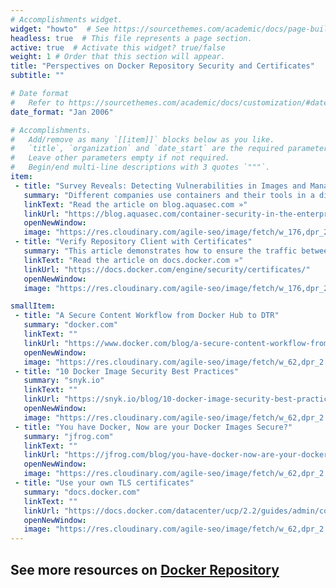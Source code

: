 ```yaml
---
# Accomplishments widget.
widget: "howto"  # See https://sourcethemes.com/academic/docs/page-builder/
headless: true  # This file represents a page section.
active: true  # Activate this widget? true/false
weight: 1 # Order that this section will appear.
title: "Perspectives on Docker Repository Security and Certificates"
subtitle: ""

# Date format
#   Refer to https://sourcethemes.com/academic/docs/customization/#date-format
date_format: "Jan 2006"

# Accomplishments.
#   Add/remove as many `[[item]]` blocks below as you like.
#   `title`, `organization` and `date_start` are the required parameters.
#   Leave other parameters empty if not required.
#   Begin/end multi-line descriptions with 3 quotes `"""`.
item:
 - title: "Survey Reveals: Detecting Vulnerabilities in Images and Managing Secrets Are Top Focus"
   summary: "Different companies use containers and their tools in a different way, but they all agree that detecting vulnerabilities in images/code and managing secrets were the two main focus areas for them."
   linkText: "Read the article on blog.aquasec.com »"
   linkUrl: "https://blog.aquasec.com/container-security-in-the-enterprise-survey-part-one"
   openNewWindow: 
   image: "https://res.cloudinary.com/agile-seo/image/fetch/w_176,dpr_2.0,d_blank_am8gzx.png/https%3A%2F%2Flogo.clearbit.com%2Fblog.aquasec.com%3Fsize%3D250"
 - title: "Verify Repository Client with Certificates"
   summary: "This article demonstrates how to ensure the traffic between the Docker registry and the Docker daemon traffic is encrypted and a properly authenticated using certificate-based client-server authentication."
   linkText: "Read the article on docs.docker.com »"
   linkUrl: "https://docs.docker.com/engine/security/certificates/"
   openNewWindow: 
   image: "https://res.cloudinary.com/agile-seo/image/fetch/w_176,dpr_2.0,d_blank_am8gzx.png/https%3A%2F%2Flogo.clearbit.com%2Fdocs.docker.com%3Fsize%3D250"

smallItem: 
 - title: "A Secure Content Workflow from Docker Hub to DTR"
   summary: "docker.com"
   linkText: ""
   linkUrl: "https://www.docker.com/blog/a-secure-content-workflow-from-docker-hub-to-dtr/"
   openNewWindow: 
   image: "https://res.cloudinary.com/agile-seo/image/fetch/w_62,dpr_2.0,d_blank_am8gzx.png/https%3A%2F%2Flogo.clearbit.com%2Fdocker.com%3Fsize%3D250"
 - title: "10 Docker Image Security Best Practices"
   summary: "snyk.io"
   linkText: ""
   linkUrl: "https://snyk.io/blog/10-docker-image-security-best-practices"
   openNewWindow: 
   image: "https://res.cloudinary.com/agile-seo/image/fetch/w_62,dpr_2.0,d_blank_am8gzx.png/https%3A%2F%2Flogo.clearbit.com%2Fsnyk.io%3Fsize%3D250"
 - title: "You have Docker, Now are your Docker Images Secure?"
   summary: "jfrog.com"
   linkText: ""
   linkUrl: "https://jfrog.com/blog/you-have-docker-now-are-your-docker-images-secure/"
   openNewWindow: 
   image: "https://res.cloudinary.com/agile-seo/image/fetch/w_62,dpr_2.0,d_blank_am8gzx.png/https%3A%2F%2Flogo.clearbit.com%2Fjfrog.com%3Fsize%3D250"
 - title: "Use your own TLS certificates"
   summary: "docs.docker.com"
   linkText: ""
   linkUrl: "https://docs.docker.com/datacenter/ucp/2.2/guides/admin/configure/use-your-own-tls-certificates/"
   openNewWindow: 
   image: "https://res.cloudinary.com/agile-seo/image/fetch/w_62,dpr_2.0,d_blank_am8gzx.png/https%3A%2F%2Flogo.clearbit.com%2Fdocs.docker.com%3Fsize%3D250"
---
```


## **See more resources on** [Docker Repository](/display/containers/docker+image+repositories)  